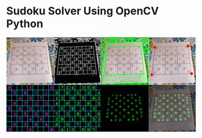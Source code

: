 # Sudoku Solver Using OpenCV Python

![Test Image 1](https://github.com/mx-pro/SUDOKU-SOLVER-USING-OPENCV/blob/main/result.png)
